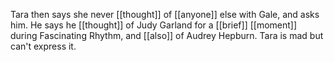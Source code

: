 Tara then says she never [[thought]] of [[anyone]] else with Gale, and asks him. He says he [[thought]] of Judy Garland for a [[brief]] [[moment]] during Fascinating Rhythm, and [[also]] of Audrey Hepburn. Tara is mad but can't express it.